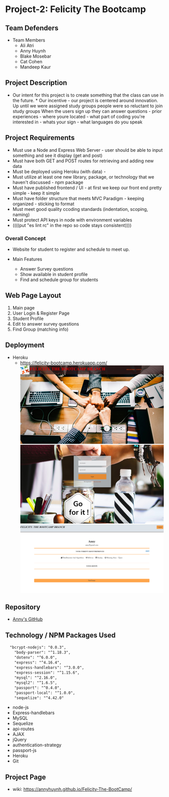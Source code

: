 
# Project-2: Felicity The Bootcamp

## Team Defenders
* Team Members
  * Ali Atri
  * Anny Huynh
  * Blake Mosebar
  * Cat Cohen
  * Mandeep Kaur

## Project Description
* Our intent for this project is to create something that the class can use in the future. * Our incentive - our project is centered around innovation. Up until we were assigned study groups people were so reluctant to join study groups When the users sign up they can answer questions - prior experiences - where youre located - what part of coding you're interested in - whats your sign - what languages do you speak 

## Project Requirements 

* Must use a Node and Express Web Server - user should be able to input something and see it display (get and post)
* Must have both GET and POST routes for retrieving and adding new data
* Must be deployed using Heroku (with data) - 
* Must utilize at least one new library, package, or technology that we haven't discussed -  npm package
* Must have published frontend / UI - at first we keep our front end pretty simple - keep it simple 
* Must have folder structure that meets MVC Paradigm - keeping organized - sticking to format
* Must meet good quality ccoding standards (indentation, scoping, naming)
* Must protect API keys in node with environment variables
* ((((put "es lint rc" in the repo so code stays consistent))))

### Overall Concept
* Website for student to register and schedule to meet up. 

* Main Features
   * Answer Survey questions 
   * Show available in student profile
   * Find and schedule group for students 

## Web Page Layout
1. Main page
1. User Login & Register Page
1. Student Profile
1. Edit to answer survey questions 
1. Find Group (matching info)

## Deployment
* Heroku
   * https://felicity-bootcamp.herokuapp.com/  
     ![Home Page: ](public/images/Homepage.jpg)
     ![Login/Register Page: ](public/images/RegistPage.jpg)
     ![Profile Page: ](public/images/ProfilePage.jpg)

## Repository
* [Anny's GitHub](https://github.com/AnnyHuynh/Felicity-The-BootCamp.git)

## Technology / NPM Packages Used
```
  "bcrypt-nodejs": "0.0.3",
    "body-parser": "^1.18.3",
    "dotenv": "^6.0.0",
    "express": "^4.16.4",
    "express-handlebars": "^3.0.0",
    "express-session": "^1.15.6",
    "mysql": "^2.16.0",
    "mysql2": "^1.6.5",
    "passport": "^0.4.0",
    "passport-local": "^1.0.0",
    "sequelize": "^4.42.0"
```
* node-js
* Express-handlebars
* MySQL
* Sequelize
* api-routes
* AJAX
* jQuery
* authentication-strategy
* passport-js
* Heroku
* Git

## Project Page
* wiki: https://annyhuynh.github.io/Felicity-The-BootCamp/
